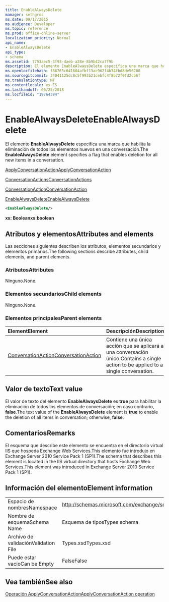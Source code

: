 ```yaml
---
title: EnableAlwaysDelete
manager: sethgros
ms.date: 09/17/2015
ms.audience: Developer
ms.topic: reference
ms.prod: office-online-server
localization_priority: Normal
api_name:
- EnableAlwaysDelete
api_type:
- schema
ms.assetid: 7753aec5-3f93-4aeb-a28e-8b9b42ca7f9b
description: El elemento EnableAlwaysDelete especifica una marca que habilita la eliminación de todos los elementos nuevos en una conversación.
ms.openlocfilehash: f86765c641604afbf13ac962f4b34fbd8de56200
ms.sourcegitcommit: 34041125dc8c5f993b21cebfc4f8b72f0fd2cb6f
ms.translationtype: MT
ms.contentlocale: es-ES
ms.lasthandoff: 06/25/2018
ms.locfileid: "19764394"
---
```

# <a name="enablealwaysdelete"></a><span data-ttu-id="ca486-103">EnableAlwaysDelete</span><span class="sxs-lookup"><span data-stu-id="ca486-103">EnableAlwaysDelete</span></span>

<span data-ttu-id="ca486-104">El elemento **EnableAlwaysDelete** especifica una marca que habilita la eliminación de todos los elementos nuevos en una conversación.</span><span class="sxs-lookup"><span data-stu-id="ca486-104">The **EnableAlwaysDelete** element specifies a flag that enables deletion for all new items in a conversation.</span></span> 
  
[<span data-ttu-id="ca486-105">ApplyConversationAction</span><span class="sxs-lookup"><span data-stu-id="ca486-105">ApplyConversationAction</span></span>](applyconversationaction.md)
  
[<span data-ttu-id="ca486-106">ConversationActions</span><span class="sxs-lookup"><span data-stu-id="ca486-106">ConversationActions</span></span>](conversationactions.md)
  
[<span data-ttu-id="ca486-107">ConversationAction</span><span class="sxs-lookup"><span data-stu-id="ca486-107">ConversationAction</span></span>](conversationaction.md)
  
[<span data-ttu-id="ca486-108">EnableAlwaysDelete</span><span class="sxs-lookup"><span data-stu-id="ca486-108">EnableAlwaysDelete</span></span>](enablealwaysdelete.md)
  
```XML
<EnableAlwaysDelete/>
```

 <span data-ttu-id="ca486-109">**xs: Boolean**</span><span class="sxs-lookup"><span data-stu-id="ca486-109">**xs:boolean**</span></span>
## <a name="attributes-and-elements"></a><span data-ttu-id="ca486-110">Atributos y elementos</span><span class="sxs-lookup"><span data-stu-id="ca486-110">Attributes and elements</span></span>

<span data-ttu-id="ca486-111">Las secciones siguientes describen los atributos, elementos secundarios y elementos primarios.</span><span class="sxs-lookup"><span data-stu-id="ca486-111">The following sections describe attributes, child elements, and parent elements.</span></span>
  
### <a name="attributes"></a><span data-ttu-id="ca486-112">Atributos</span><span class="sxs-lookup"><span data-stu-id="ca486-112">Attributes</span></span>

<span data-ttu-id="ca486-113">Ninguno.</span><span class="sxs-lookup"><span data-stu-id="ca486-113">None.</span></span>
  
### <a name="child-elements"></a><span data-ttu-id="ca486-114">Elementos secundarios</span><span class="sxs-lookup"><span data-stu-id="ca486-114">Child elements</span></span>

<span data-ttu-id="ca486-115">Ninguno.</span><span class="sxs-lookup"><span data-stu-id="ca486-115">None.</span></span>
  
### <a name="parent-elements"></a><span data-ttu-id="ca486-116">Elementos principales</span><span class="sxs-lookup"><span data-stu-id="ca486-116">Parent elements</span></span>

|<span data-ttu-id="ca486-117">**Element**</span><span class="sxs-lookup"><span data-stu-id="ca486-117">**Element**</span></span>|<span data-ttu-id="ca486-118">**Descripción**</span><span class="sxs-lookup"><span data-stu-id="ca486-118">**Description**</span></span>|
|:-----|:-----|
|[<span data-ttu-id="ca486-119">ConversationAction</span><span class="sxs-lookup"><span data-stu-id="ca486-119">ConversationAction</span></span>](conversationaction.md) <br/> |<span data-ttu-id="ca486-120">Contiene una única acción que se aplicará a una conversación único.</span><span class="sxs-lookup"><span data-stu-id="ca486-120">Contains a single action to be applied to a single conversation.</span></span>  <br/> |
   
## <a name="text-value"></a><span data-ttu-id="ca486-121">Valor de texto</span><span class="sxs-lookup"><span data-stu-id="ca486-121">Text value</span></span>

<span data-ttu-id="ca486-122">El valor de texto del elemento **EnableAlwaysDelete** es **true** para habilitar la eliminación de todos los elementos de conversación; en caso contrario, **false**.</span><span class="sxs-lookup"><span data-stu-id="ca486-122">The text value of the **EnableAlwaysDelete** element is **true** to enable the deletion of all items in conversation; otherwise, **false**.</span></span>
  
## <a name="remarks"></a><span data-ttu-id="ca486-123">Comentarios</span><span class="sxs-lookup"><span data-stu-id="ca486-123">Remarks</span></span>

<span data-ttu-id="ca486-124">El esquema que describe este elemento se encuentra en el directorio virtual IIS que hospeda Exchange Web Services.This elemento fue introdujo en Exchange Server 2010 Service Pack 1 (SP1).</span><span class="sxs-lookup"><span data-stu-id="ca486-124">The schema that describes this element is located in the IIS virtual directory that hosts Exchange Web Services.This element was introduced in Exchange Server 2010 Service Pack 1 (SP1).</span></span>
  
## <a name="element-information"></a><span data-ttu-id="ca486-125">Información del elemento</span><span class="sxs-lookup"><span data-stu-id="ca486-125">Element information</span></span>

|||
|:-----|:-----|
|<span data-ttu-id="ca486-126">Espacio de nombres</span><span class="sxs-lookup"><span data-stu-id="ca486-126">Namespace</span></span>  <br/> |http://schemas.microsoft.com/exchange/services/2006/types  <br/> |
|<span data-ttu-id="ca486-127">Nombre de esquema</span><span class="sxs-lookup"><span data-stu-id="ca486-127">Schema Name</span></span>  <br/> |<span data-ttu-id="ca486-128">Esquema de tipos</span><span class="sxs-lookup"><span data-stu-id="ca486-128">Types schema</span></span>  <br/> |
|<span data-ttu-id="ca486-129">Archivo de validación</span><span class="sxs-lookup"><span data-stu-id="ca486-129">Validation File</span></span>  <br/> |<span data-ttu-id="ca486-130">Types.xsd</span><span class="sxs-lookup"><span data-stu-id="ca486-130">Types.xsd</span></span>  <br/> |
|<span data-ttu-id="ca486-131">Puede estar vacío</span><span class="sxs-lookup"><span data-stu-id="ca486-131">Can be Empty</span></span>  <br/> |<span data-ttu-id="ca486-132">False</span><span class="sxs-lookup"><span data-stu-id="ca486-132">False</span></span>  <br/> |
   
## <a name="see-also"></a><span data-ttu-id="ca486-133">Vea también</span><span class="sxs-lookup"><span data-stu-id="ca486-133">See also</span></span>



[<span data-ttu-id="ca486-134">Operación ApplyConversationAction</span><span class="sxs-lookup"><span data-stu-id="ca486-134">ApplyConversationAction operation</span></span>](applyconversationaction-operation.md)


